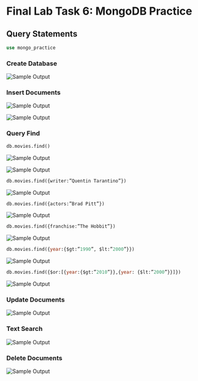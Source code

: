 # Final Lab Task 6: MongoDB Practice

## Query Statements

```sql
use mongo_practice
```
### Create Database

![Sample Output](images/1.PNG)

### Insert Documents

![Sample Output](images/docs1.PNG)

![Sample Output](images/doc2.PNG)

### Query Find
```sql
db.movies.find()
```
![Sample Output](images/2.PNG)

![Sample Output](images/3.PNG)

```sql
db.movies.find({writer:”Quentin Tarantino”})
```
![Sample Output](images/Q.PNG)

```sql
db.movies.find({actors:”Brad Pitt”})
```
![Sample Output](images/B.PNG)

```sql
db.movies.find({franchise:”The Hobbit”})
```
![Sample Output](images/H.PNG)

```sql
db.movies.find({year:{$gt:”1990”, $lt:”2000”}})
```
![Sample Output](images/1990.PNG)

```sql
db.movies.find({$or:[{year:{$gt:”2010”}},{year: {$lt:”2000”}}]})
```
![Sample Output](images/2010.PNG)

### Update Documents

![Sample Output](images/update.PNG)

### Text Search

![Sample Output](images/search.PNG)

### Delete Documents

![Sample Output](images/delete.PNG)


